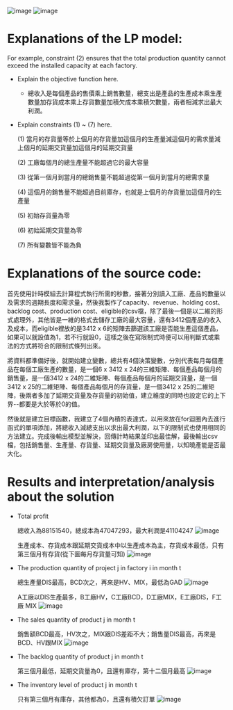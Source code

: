 ![image](https://github.com/yy1200/Production_Scheduling/assets/92247082/0f7e5f21-1f11-4b95-91a7-1da237e20860)
![image](https://github.com/yy1200/Production_Scheduling/assets/92247082/dce84253-b953-42f7-aba7-0dcf789b85d0)

# Explanations of the LP model:
For example, constraint (2) ensures that the total production quantity cannot exceed the installed capacity at each factory.

-	Explain the objective function here.
   
    - 總收入是每個產品的售價乘上銷售數量，總支出是產品的生產成本乘生產數量加存貨成本乘上存貨數量加積欠成本乘積欠數量，兩者相減求出最大利潤。

- Explain constraints (1) ~ (7) here.

  (1) 當月的存貨量等於上個月的存貨量加這個月的生產量減這個月的需求量減上個月的延期交貨量加這個月的延期交貨量
  
  (2) 工廠每個月的總生產量不能超過它的最大容量
  
  (3) 從第一個月到當月的總銷售量不能超過從第一個月到當月的總需求量
  
  (4) 這個月的銷售量不能超過目前庫存，也就是上個月的存貨量加這個月的生產量
  
  (5) 初始存貨量為零
  
  (6) 初始延期交貨量為零
  
  (7) 所有變數皆不能為負

# Explanations of the source code:

  首先使用計時模組去計算程式執行所需的秒數，接著分別讀入工廠、產品的數量以及需求的週期長度和需求量，然後我製作了capacity、revenue、holding cost、backlog cost、production cost、eligible的csv檔，除了最後一個是以二維的形式處理外，其他皆是一維的格式去儲存工廠的最大容量，還有3412個產品的收入及成本，而eligible裡放的是3412 x 6的矩陣去篩選該工廠是否能生產這個產品，如果可以就設值為1，若不行就設0，這樣之後在寫限制式時便可以用判斷式或乘法的方式將符合的限制式條列出來。
  
  將資料都準備好後，就開始建立變數，總共有4個決策變數，分別代表每月每個產品在每個工廠生產的數量，是一個6 x 3412 x 24的三維矩陣、每個產品每個月的銷售量，是一個3412 x 24的二維矩陣、每個產品每個月的延期交貨量，是一個3412 x 25的二維矩陣、每個產品每個月的存貨量，是一個3412 x 25的二維矩陣，後兩者多加了延期交貨量及存貨量的初始值，建立維度的同時也設定它的上下界--都要是大於等於0的值。
  
  然後就是建立目標函數，我建立了4個內積的表達式，以用來放在for迴圈內去進行函式的單項添加，將總收入減總支出以求出最大利潤，以下的限制式也使用相同的方法建立。完成後輸出模型並解決，回傳計時結果並印出最佳解，最後輸出csv檔，包括銷售量、生產量、存貨量、延期交貨量及廠房使用量，以知曉產能是否最大化。

# Results and interpretation/analysis about the solution
- Total profit
  
  總收入為88151540，總成本為47047293，最大利潤是41104247
  ![image](https://github.com/yy1200/Production_Scheduling/assets/92247082/6e70b0d8-a769-4818-969e-e6fc156b610d)

  生產成本、存貨成本跟延期交貨成本中以生產成本為主，存貨成本最低，只有第三個月有存貨(從下圖每月存貨量可知)
  ![image](https://github.com/yy1200/Production_Scheduling/assets/92247082/f4a35c89-00fc-4afc-8ca7-0060409dd7fc)

- The production quantity of project j in factory i in month t

  總生產量DIS最高，BCD次之，再來是HV、MIX，最低為GAD
  ![image](https://github.com/yy1200/Production_Scheduling/assets/92247082/2d3d2247-1161-407c-9cc9-3ecae1b4b1a6)

  A工廠以DIS生產最多，B工廠HV，C工廠BCD，D工廠MIX，E工廠DIS，F工廠 MIX
  ![image](https://github.com/yy1200/Production_Scheduling/assets/92247082/ed90fed2-ec1a-4dd2-a2f0-b4ffe6d2ad85)

- The sales quantity of product j in month t

  銷售額BCD最高，HV次之，MIX跟DIS差距不大；銷售量DIS最高，再來是BCD、HV跟MIX
  ![image](https://github.com/yy1200/Production_Scheduling/assets/92247082/691a499e-2530-4aeb-8c3b-3c169ee549d6)

- The backlog quantity of product j in month t

  第三個月最低，延期交貨量為0，且還有庫存，第十二個月最高
  ![image](https://github.com/yy1200/Production_Scheduling/assets/92247082/c002f0c7-b92f-4311-a3ab-92072b4aba16)

- The inventory level of product j in month t

  只有第三個月有庫存，其他都為0，且還有積欠訂單
  ![image](https://github.com/yy1200/Production_Scheduling/assets/92247082/a6011ef3-7498-4562-ba23-bcd5333f4018)
